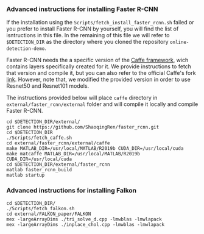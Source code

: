 
### Advanced instructions for installing Faster R-CNN
If the installation using the `Scripts/fetch_install_faster_rcnn.sh` failed or you prefer to install Faster R-CNN by yourself, you will find the list of isntructions in this file.
In the remaining of this file we will refer to `$DETECTION_DIR` as the directory where you cloned the repository `online-detection-demo`.

Faster R-CNN needs the a specific version of the [Caffe framework](http://caffe.berkeleyvision.org/), wich contains layers specifically created for it.
We provide instructions to fetch that version and compile it, but you can also refer to the official Caffe's fork [link](https://github.com/ShaoqingRen/caffe/tree/faster-R-CNN).
However, note that, we modified the provided version in order to use Resnet50 and Resnet101 models.

The instructions provided below will place `caffe` directory in `external/faster_rcnn/external` folder and will compile it locally and compile Faster R-CNN.

```
cd $DETECTION_DIR/external/
git clone https://github.com/ShaoqingRen/faster_rcnn.git
cd $DETECTION_DIR
./Scripts/fetch_caffe.sh
cd external/faster_rcnn/external/caffe
make MATLAB_DIR=/usr/local/MATLAB/R2019b CUDA_DIR=/usr/local/cuda 
make matcaffe MATLAB_DIR=/usr/local/MATLAB/R2019b CUDA_DIR=/usr/local/cuda
cd $DETECTION_DIR/external/faster_rcnn
matlab faster_rcnn_build
matlab startup
```

### Advanced instructions for installing Falkon
```
cd $DETECTION_DIR/
./Scripts/fetch_falkon.sh
cd external/FALKON_paper/FALKON
mex -largeArrayDims ./tri_solve_d.cpp -lmwblas -lmwlapack
mex -largeArrayDims ./inplace_chol.cpp -lmwblas -lmwlapack
```
